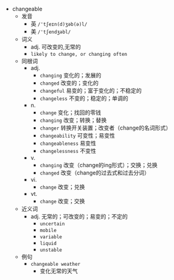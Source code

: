 - changeable
  - 发音
    - 英 `/'tʃeɪn(d)ʒəb(ə)l/`
    - 美 `/'tʃendʒəbl/`
  - 词义
    - adj. 可改变的,无常的
    - `likely to change, or changing often`
  - 同根词
    - adj.
      - `changing` 变化的；发展的
      - `changed` 改变的；变化的
      - `changeful` 易变的；富于变化的；不稳定的
      - `changeless` 不变的；稳定的；单调的
    - n.
      - `change` 变化；找回的零钱
      - `changing` 改变；转换；替换
      - `changer` 转换开关装置；改变者（change的名词形式）
      - `changeability` 可变性；易变性
      - `changeableness` 易变性
      - `changelessness` 不变性
    - v.
      - `changing` 改变（change的ing形式）；交换；兑换
      - `changed` 改变（change的过去式和过去分词）
    - vi.
      - `change` 改变；兑换
    - vt.
      - `change` 改变；交换
  - 近义词
    - adj. 无常的；可改变的；易变的；不定的
      - `uncertain`
      - `mobile`
      - `variable`
      - `liquid`
      - `unstable`
  - 例句
    - `changeable weather`
      - 变化无常的天气

